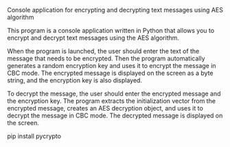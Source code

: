 Console application for encrypting and decrypting text messages using AES algorithm

This program is a console application written in Python that allows you to encrypt and decrypt text messages using the AES algorithm.

When the program is launched, the user should enter the text of the message that needs to be encrypted. Then the program automatically generates a random encryption key and uses it to encrypt the message in CBC mode. The encrypted message is displayed on the screen as a byte string, and the encryption key is also displayed.

To decrypt the message, the user should enter the encrypted message and the encryption key. The program extracts the initialization vector from the encrypted message, creates an AES decryption object, and uses it to decrypt the message in CBC mode. The decrypted message is displayed on the screen.

pip install pycrypto
